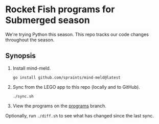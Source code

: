 # Rocket Fish programs for Submerged season

We're trying Python this season. This repo tracks our code changes throughout the season.

## Synopsis

1. Install mind-meld.

   ```
   go install github.com/spraints/mind-meld@latest
   ```

1. Sync from the LEGO app to this repo (locally and to GitHub).

    ```
    ./sync.sh
    ```
    
1. View the programs on the [programs](https://github.com/fll-21449/submerged/tree/programs) branch.

Optionally, run `./diff.sh` to see what has changed since the last sync.
